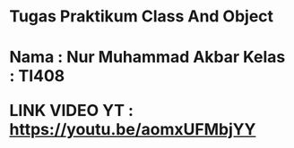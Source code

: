 <h1>Tugas Praktikum Class And Object<h1>
Nama : Nur Muhammad Akbar
Kelas : TI408

LINK VIDEO YT : https://youtu.be/aomxUFMbjYY
